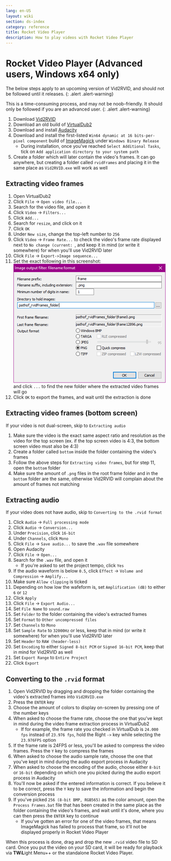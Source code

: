 ```yaml
---
lang: en-US
layout: wiki
section: ds-index
category: reference
title: Rocket Video Player
description: How to play videos with Rocket Video Player
---
```


# Rocket Video Player (Advanced users, Windows x64 only)

The below steps apply to an upcoming version of Vid2RVID, and should not be followed until it releases.
{: .alert .alert-warning}

This is a time-consuming process, and may not be noob-friendly. It should only be followed if you are an advanced user.
{: .alert .alert-warning}

1. Download [Vid2RVID](https://github.com/RocketRobz/Vid2RVID/releases)
1. Download an old build of [VirtualDub2](https://sourceforge.net/projects/vdfiltermod/files/VirtualDub%20pack/version%2020/VirtualDub2_42671.zip/download)
1. Download and install [Audacity](https://www.audacityteam.org/download/)
1. Download and install the first-listed `Win64 dynamic at 16 bits-per-pixel component` build of [ImageMagick](https://imagemagick.org/script/download.php) under `Windows Binary Release`
   - During installation, once you've reached `Select Additional Tasks`, tick on `Add application directory to your system path`
1. Create a folder which will later contain the video's frames. It can go anywhere, but creating a folder called `rvidFrames` and placing it in the same place as `Vid2RVID.exe` will work as well

## Extracting video frames

1. Open VirtualDub2
1. Click `File` -> `Open video file...`
1. Search for the video file, and open it
1. Click `Video` -> `Filters...`
1. Click `Add...`
1. Search for `resize`, and click on it
1. Click `OK`
1. Under `New size`, change the top-left number to `256`
1. Click `Video` -> `Frame Rate...` to check the video's frame rate displayed next to `No change (current: `, and keep it in mind (or write it somewhere) for when you'll use Vid2RVID later
1. Click `File` -> `Export->Image sequence...`
1. Set the exact following in this screenshot: ![VirtualDub settings](https://github.com/RocketRobz/Vid2RVID/blob/master/vDub%20export%20settings.png?raw=true)    
   and click `...` to find the new folder where the extracted video frames will go
1. Click `OK` to export the frames, and wait until the extraction is done

## Extracting video frames (bottom screen)

If your video is not dual-screen, skip to `Extracting audio`

1. Make sure the video is the exact same aspect ratio and resolution as the video for the top screen (ex. if the top screen video is 4:3, the bottom screen video must also be 4:3)
1. Create a folder called `bottom` inside the folder containing the video's frames
1. Follow the above steps for `Extracting video frames`, but for step 11, open the `bottom` folder
1. Make sure the amount of `.png` files in the root frame folder and in the `bottom` folder are the same, otherwise Vid2RVID will complain about the amount of frames not matching

## Extracting audio

If your video does not have audio, skip to `Converting to the .rvid format`

1. Click `Audio` -> `Full processing mode`
1. Click `Audio` -> `Conversion...`
1. Under `Precision`, click `16-bit`
1. Under `Channels`, click `Mono`
1. Click `File` -> `Save audio...` to save the `.wav` file somewhere
1. Open Audacity
1. Click `File` -> `Open...`
1. Search for the `.wav` file, and open it
   - If you're asked to set the project tempo, click `Yes`
1. If the audio waveform is below `0.5`, click `Effect` -> `Volume and Compression` -> `Amplify...`
1. Make sure `Allow clipping` is ticked
1. Depending on how low the wafeform is, set `Amplification (dB)` to either `6` or `12`
1. Click `Apply`
1. Click `File` -> `Export Audio...`
1. Set `File Name` to `sound.raw`
1. Set `Folder` to the folder containing the video's extracted frames
1. Set `Format` to `Other uncompressed files`
1. Set `Channels` to `Mono`
1. Set `Sample Rate` to `32000Hz` or less, keep that in mind (or write it somewhere) for when you'll use Vid2RVID later
1. Set `Header` to `RAW (header-less)`
1. Set `Encoding` to either `Signed 8-bit PCM` or `Signed 16-bit PCM`, keep that in mind for Vid2RVID as well
1. Set `Export Range` to `Entire Project`
1. Click `Export`

## Converting to the `.rvid` format

1. Open Vid2RVID by dragging and dropping the folder containing the video's extracted frames into `Vid2RVID.exe`
1. Press the `ENTER` key
1. Choose the amount of colors to display on-screen by pressing one of the number keys
1. When asked to choose the frame rate, choose the one that you've kept in mind during the video frame extraction process in VirtualDub2
   - If for example, the frame rate you checked in VirtualDub is `24.000 fps` instead of `23.976 fps`, hold the Right `->` key while selecting the `23.976FPS` option
1. If the frame rate is 24FPS or less, you'll be asked to compress the video frames. Press the `Y` key to compress the frames
1. When asked to choose the audio sample rate, choose the one that you've kept in mind during the audio export process in Audacity
1. When asked to choose the encoding of the audio, choose either `8-bit` or `16-bit` depending on which one you picked during the audio export process in Audacity
1. You'll now be asked if the entered information is correct. If you believe it to be correct, press the `Y` key to save the information and begin the conversion process
1. If you've picked `256 (8-bit BMP, RGB565)` as the color amount, open the `Process Frames.bat` file that has been created in the same place as the folder containing the video's frames, and wait until it's done, where you can then press the `ENTER` key to continue
   - If you've gotten an error for one of the video frames, that means ImageMagick has failed to process that frame, so it'll not be displayed properly in Rocket Video Player

When this process is done, drag and drop the new `.rvid` video file to SD card. Once you put the video on your SD card, it will be ready for playback via **TW**i**L**ight Menu++ or the standalone Rocket Video Player.
